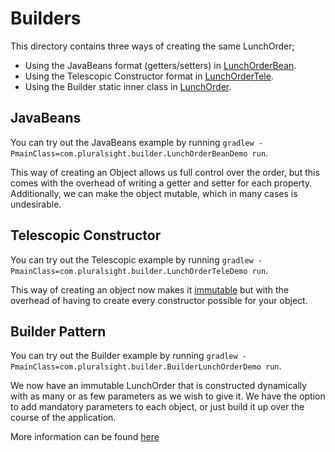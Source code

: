 # Builders

This directory contains three ways of creating the same LunchOrder;
* Using the JavaBeans format (getters/setters) in [LunchOrderBean](LunchOrderBean.java).
* Using the Telescopic Constructor format in [LunchOrderTele](LunchOrderTele.java).
* Using the Builder static inner class in [LunchOrder](LunchOrder.java).

## JavaBeans
You can try out the JavaBeans example by running `gradlew -PmainClass=com.pluralsight.builder.LunchOrderBeanDemo run`.
 
This way of creating an Object allows us full control over the order, but this comes with the overhead of writing a 
getter and setter for each property. Additionally, we can make the object mutable, which in many cases is undesirable.

## Telescopic Constructor
You can try out the Telescopic example by running `gradlew -PmainClass=com.pluralsight.builder.LunchOrderTeleDemo run`.

This way of creating an object now makes it [immutable](https://www.baeldung.com/java-immutable-object) but with the 
overhead of having to create every constructor possible for your object. 

## Builder Pattern
You can try out the Builder example by running `gradlew -PmainClass=com.pluralsight.builder.BuilderLunchOrderDemo run`.

We now have an immutable LunchOrder that is constructed dynamically with as many or as few parameters as we wish to
give it. We have the option to add mandatory parameters to each object, or just build it up over the course of the
application.  

More information can be found [here](https://www.baeldung.com/creational-design-patterns)